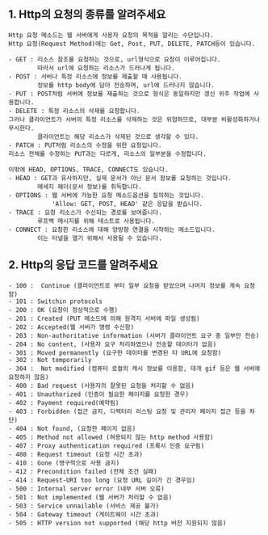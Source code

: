 
## 1. Http의 요청의 종류를 알려주세요

    Http 요청 메소드는 웹 서버에게 사용자 요청의 목적을 알리는 수단입니다.
    Http 요청(Request Method)에는 Get, Post, PUT, DELETE, PATCH등이 있습니다.

    - GET : 리소스 참조를 요청하는 것으로, url형식으로 요청이 이루어집니다.
            따라서 url에 요청하는 리소스가 드러나게 됩니다. 
    - POST : 서버나 특정 리소스에 정보를 제출할 때 사용됩니다.
            정보를 http body에 담아 전송하며, url에 드러나지 않습니다.
    - PUT : POST처럼 서버에 정보를 제출하는 것으로 형식은 동일하지만 갱신 위주 작업에 사용합니다.
    - DELETE : 특정 리소스의 삭제를 요청합니다. 
    그러나 클라이언트가 서버의 특정 리소스를 삭제하는 것은 위험하므로, 대부분 비활성화하거나 무시한다.
            클라이언트는 해당 리소스가 삭제된 것으로 생각할 수 있다.
    - PATCH : PUT처럼 리소스의 수정을 위한 요청입니다.
    리소스 전체를 수정하는 PUT과는 다르게, 리소스의 일부분을 수정합니다.

    이밖에 HEAD, OPTIONS, TRACE, CONNECT도 있습니다.
    - HEAD : GET과 유사하지만, 실제 문서가 아닌 문서 정보를 요청하는 것입니다.
            메세지 헤더(문서 정보)를 취득합니다.
    - OPTIONS : 웹 서버에 가능한 요청 메소드옵션을 질의하는 것입니다.
                'Allow: GET, POST, HEAD' 같은 응답을 받습니다.
    - TRACE : 요청 리소스가 수신되는 경로를 보여줍니다.
            루프백 메시지를 위해 테스트로 사용됩니다.
    - CONNECT : 요청한 리소스에 대해 양방향 연결을 시작하는 메소드입니다. 
            이는 터널을 열기 위해서 사용될 수 있습니다.



## 2. Http의 응답 코드를 알려주세요

    - 100 :  Continue (클라이언트로 부터 일부 요청을 받았으며 나머지 정보를 계속 요청함)
    - 101 : Switchin protocols
    - 200 : OK (요청이 정상적으로 수행)
    - 201 : Created (PUT 메소드에 의해 원격지 서버에 파일 생성됨)
    - 202 : Accepted(웹 서버가 명령 수신함)
    - 203 : Non-authoritative information (서버가 클라이언트 요구 중 일부만 전송)
    - 204 : No content, (사용자 요구 처리하였으나 전송할 데이터가 없음)
    - 301 : Moved permanently (요구한 데이터를 변경된 타 URL에 요청함)
    - 302 : Not temporarily
    - 304 :  Not modified (컴퓨터 로컬의 캐시 정보를 이용함, 대개 gif 등은 웹 서버에 요청하지 않음)
    - 400 : Bad request (사용자의 잘못된 요청을 처리할 수 없음)
    - 401 : Unauthorized (인증이 필요한 페이지를 요청한 경우)
    - 402 : Payment required(예약됨)
    - 403 : Forbidden (접근 금지, 디렉터리 리스팅 요청 및 관리자 페이지 접근 등을 차단)
    - 404 : Not found, (요청한 페이지 없음)
    - 405 : Method not allowed (혀용되지 않는 http method 사용함)
    - 407 : Proxy authentication required (프록시 인증 요구됨)
    - 408 : Request timeout (요청 시간 초과)
    - 410 : Gone (영구적으로 사용 금지)
    - 412 : Precondition failed (전체 조건 실패)
    - 414 : Request-URI too long (요청 URL 길이가 긴 경우임)
    - 500 : Internal server error (내부 서버 오류)
    - 501 : Not implemented (웹 서버가 처리할 수 없음)
    - 503 : Service unnailable (서비스 제공 불가)
    - 504 : Gateway timeout (게이트웨이 시간 초과)
    - 505 : HTTP version not supported (해당 http 버전 지원되지 않음)









